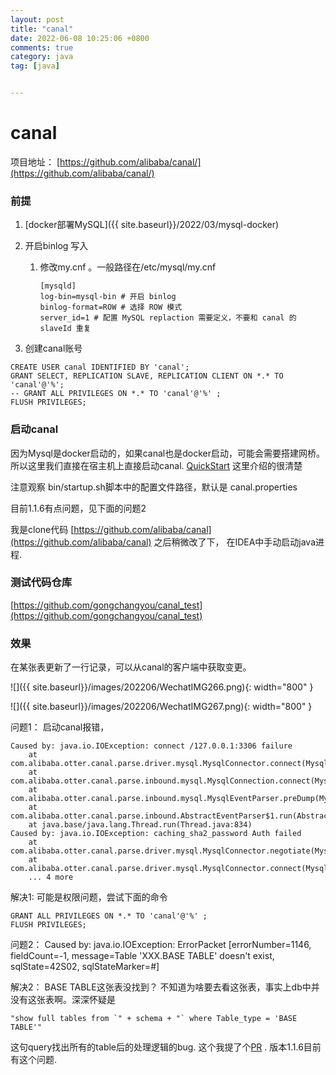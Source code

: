 ```yaml
---
layout: post
title: "canal"
date: 2022-06-08 10:25:06 +0800
comments: true
category: java
tag: [java]


---
```


# canal

项目地址： [https://github.com/alibaba/canal/](https://github.com/alibaba/canal/)



### 前提
1. [docker部署MySQL]({{ site.baseurl}}/2022/03/mysql-docker)

2. 开启binlog 写入

    1. 修改my.cnf 。一般路径在/etc/mysql/my.cnf

        ```
        [mysqld]
        log-bin=mysql-bin # 开启 binlog
        binlog-format=ROW # 选择 ROW 模式
        server_id=1 # 配置 MySQL replaction 需要定义，不要和 canal 的 slaveId 重复
        ```

        

3. 创建canal账号
  ```
  CREATE USER canal IDENTIFIED BY 'canal';  
  GRANT SELECT, REPLICATION SLAVE, REPLICATION CLIENT ON *.* TO 'canal'@'%';
  -- GRANT ALL PRIVILEGES ON *.* TO 'canal'@'%' ;
  FLUSH PRIVILEGES;
  ```





### 启动canal

因为Mysql是docker启动的，如果canal也是docker启动，可能会需要搭建网桥。所以这里我们直接在宿主机上直接启动canal. [QuickStart](https://github.com/alibaba/canal/wiki/QuickStart) 这里介绍的很清楚

注意观察 bin/startup.sh脚本中的配置文件路径，默认是 canal.properties

目前1.1.6有点问题，见下面的问题2

我是clone代码 [https://github.com/alibaba/canal](https://github.com/alibaba/canal) 之后稍微改了下， 在IDEA中手动启动java进程.



### 测试代码仓库

[https://github.com/gongchangyou/canal_test](https://github.com/gongchangyou/canal_test)





### 效果

在某张表更新了一行记录，可以从canal的客户端中获取变更。

![]({{ site.baseurl}}/images/202206/WechatIMG266.png){: width="800" }

![]({{ site.baseurl}}/images/202206/WechatIMG267.png){: width="800" }



问题1： 启动canal报错，

```
Caused by: java.io.IOException: connect /127.0.0.1:3306 failure
	at com.alibaba.otter.canal.parse.driver.mysql.MysqlConnector.connect(MysqlConnector.java:85)
	at com.alibaba.otter.canal.parse.inbound.mysql.MysqlConnection.connect(MysqlConnection.java:89)
	at com.alibaba.otter.canal.parse.inbound.mysql.MysqlEventParser.preDump(MysqlEventParser.java:87)
	at com.alibaba.otter.canal.parse.inbound.AbstractEventParser$1.run(AbstractEventParser.java:176)
	at java.base/java.lang.Thread.run(Thread.java:834)
Caused by: java.io.IOException: caching_sha2_password Auth failed
	at com.alibaba.otter.canal.parse.driver.mysql.MysqlConnector.negotiate(MysqlConnector.java:260)
	at com.alibaba.otter.canal.parse.driver.mysql.MysqlConnector.connect(MysqlConnector.java:82)
	... 4 more
```

解决1: 可能是权限问题，尝试下面的命令

```
GRANT ALL PRIVILEGES ON *.* TO 'canal'@'%' ;
FLUSH PRIVILEGES;
```



问题2： Caused by: java.io.IOException: ErrorPacket [errorNumber=1146, fieldCount=-1, message=Table 'XXX.BASE TABLE' doesn't exist, sqlState=42S02, sqlStateMarker=#]

解决2： BASE TABLE这张表没找到？ 不知道为啥要去看这张表，事实上db中并没有这张表啊。深深怀疑是

```
"show full tables from `" + schema + "` where Table_type = 'BASE TABLE'"
```

这句query找出所有的table后的处理逻辑的bug. 这个我提了个[PR](https://github.com/alibaba/canal/pull/4217) . 版本1.1.6目前有这个问题.

